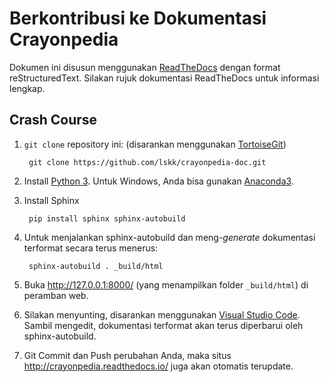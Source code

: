 # Berkontribusi ke Dokumentasi Crayonpedia

Dokumen ini disusun menggunakan [ReadTheDocs](http://readthedocs.io) dengan format reStructuredText. Silakan rujuk dokumentasi ReadTheDocs untuk informasi lengkap.

## Crash Course

1. `git clone` repository ini: (disarankan menggunakan [TortoiseGit](https://tortoisegit.org/))

        git clone https://github.com/lskk/crayonpedia-doc.git

2. Install [Python 3](http://python.org). Untuk Windows, Anda bisa gunakan [Anaconda3](https://www.continuum.io/downloads).
3. Install Sphinx

        pip install sphinx sphinx-autobuild

4. Untuk menjalankan sphinx-autobuild dan meng-_generate_ dokumentasi terformat secara terus menerus:

        sphinx-autobuild . _build/html

5. Buka http://127.0.0.1:8000/ (yang menampilkan folder `_build/html`) di peramban web.
6. Silakan menyunting, disarankan menggunakan [Visual Studio Code](https://code.visualstudio.com/). Sambil mengedit, dokumentasi terformat akan terus diperbarui oleh sphinx-autobuild.
7. Git Commit dan Push perubahan Anda, maka situs http://crayonpedia.readthedocs.io/ juga akan otomatis terupdate.
